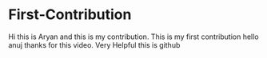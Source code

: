 # First-Contribution
Hi this is Aryan and this is my contribution.
This is my first contribution
hello anuj thanks for this video. Very Helpful
this is github
